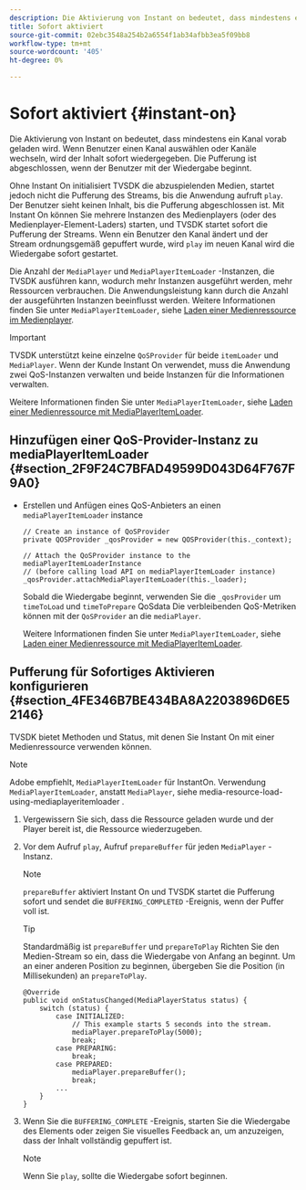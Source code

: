 ```yaml
---
description: Die Aktivierung von Instant on bedeutet, dass mindestens ein Kanal vorab geladen wird. Wenn Benutzer einen Kanal auswählen oder Kanäle wechseln, wird der Inhalt sofort wiedergegeben. Die Pufferung ist abgeschlossen, wenn der Benutzer mit der Wiedergabe beginnt.
title: Sofort aktiviert
source-git-commit: 02ebc3548a254b2a6554f1ab34afbb3ea5f09bb8
workflow-type: tm+mt
source-wordcount: '405'
ht-degree: 0%

---
```


# Sofort aktiviert {#instant-on}

Die Aktivierung von Instant on bedeutet, dass mindestens ein Kanal vorab geladen wird. Wenn Benutzer einen Kanal auswählen oder Kanäle wechseln, wird der Inhalt sofort wiedergegeben. Die Pufferung ist abgeschlossen, wenn der Benutzer mit der Wiedergabe beginnt.

Ohne Instant On initialisiert TVSDK die abzuspielenden Medien, startet jedoch nicht die Pufferung des Streams, bis die Anwendung aufruft `play`. Der Benutzer sieht keinen Inhalt, bis die Pufferung abgeschlossen ist. Mit Instant On können Sie mehrere Instanzen des Medienplayers (oder des Medienplayer-Element-Laders) starten, und TVSDK startet sofort die Pufferung der Streams. Wenn ein Benutzer den Kanal ändert und der Stream ordnungsgemäß gepuffert wurde, wird `play` im neuen Kanal wird die Wiedergabe sofort gestartet.

Die Anzahl der `MediaPlayer` und `MediaPlayerItemLoader` -Instanzen, die TVSDK ausführen kann, wodurch mehr Instanzen ausgeführt werden, mehr Ressourcen verbrauchen. Die Anwendungsleistung kann durch die Anzahl der ausgeführten Instanzen beeinflusst werden. Weitere Informationen finden Sie unter `MediaPlayerItemLoader`, siehe [Laden einer Medienressource im Medienplayer](../../../tvsdk-2.7-for-android/content-playback-options/mediaplayer-initialize-for-video/t-psdk-android-2.7-media-resource-load.md).

>[!IMPORTANT]
>
>TVSDK unterstützt keine einzelne `QoSProvider` für beide `itemLoader` und `MediaPlayer`. Wenn der Kunde Instant On verwendet, muss die Anwendung zwei QoS-Instanzen verwalten und beide Instanzen für die Informationen verwalten.

Weitere Informationen finden Sie unter `MediaPlayerItemLoader`, siehe [Laden einer Medienressource mit MediaPlayerItemLoader](../../../tvsdk-2.7-for-android/content-playback-options/mediaplayer-initialize-for-video/t-psdk-android-2.7-media-resource-load-using-mediaplayeritemloader.md).

## Hinzufügen einer QoS-Provider-Instanz zu mediaPlayerItemLoader {#section_2F9F24C7BFAD49599D043D64F767F9A0}

* Erstellen und Anfügen eines QoS-Anbieters an einen `mediaPlayerItemLoader` instance

  ```
  // Create an instance of QoSProvider  
  private QOSProvider _qosProvider = new QOSProvider(this._context);  
  
  // Attach the QoSProvider instance to the mediaPlayerItemLoaderInstance  
  // (before calling load API on mediaPlayerItemLoader instance)  
  _qosProvider.attachMediaPlayerItemLoader(this._loader); 
  ```

  Sobald die Wiedergabe beginnt, verwenden Sie die `_qosProvider` um `timeToLoad` und `timeToPrepare` QoSdata Die verbleibenden QoS-Metriken können mit der `QoSProvider` an die `mediaPlayer`.

  Weitere Informationen finden Sie unter `MediaPlayerItemLoader`, siehe [Laden einer Medienressource mit MediaPlayerItemLoader](../../../tvsdk-2.7-for-android/content-playback-options/mediaplayer-initialize-for-video/t-psdk-android-2.7-media-resource-load-using-mediaplayeritemloader.md#use-mediaplayeritemloader).

## Pufferung für Sofortiges Aktivieren konfigurieren {#section_4FE346B7BE434BA8A2203896D6E52146}

TVSDK bietet Methoden und Status, mit denen Sie Instant On mit einer Medienressource verwenden können.

>[!NOTE]
>
>Adobe empfiehlt, `MediaPlayerItemLoader` für InstantOn. Verwendung `MediaPlayerItemLoader`, anstatt `MediaPlayer`, siehe media-resource-load-using-mediaplayeritemloader .

1. Vergewissern Sie sich, dass die Ressource geladen wurde und der Player bereit ist, die Ressource wiederzugeben.
1. Vor dem Aufruf `play`, Aufruf `prepareBuffer` für jeden `MediaPlayer` -Instanz.

   >[!NOTE]
   >
   >`prepareBuffer` aktiviert Instant On und TVSDK startet die Pufferung sofort und sendet die `BUFFERING_COMPLETED` -Ereignis, wenn der Puffer voll ist.

   >[!TIP]
   >
   >Standardmäßig ist `prepareBuffer` und `prepareToPlay` Richten Sie den Medien-Stream so ein, dass die Wiedergabe von Anfang an beginnt. Um an einer anderen Position zu beginnen, übergeben Sie die Position (in Millisekunden) an `prepareToPlay`.

   ```
   @Override 
   public void onStatusChanged(MediaPlayerStatus status) { 
       switch (status) { 
           case INITIALIZED: 
               // This example starts 5 seconds into the stream. 
               mediaPlayer.prepareToPlay(5000); 
               break; 
           case PREPARING: 
               break; 
           case PREPARED: 
               mediaPlayer.prepareBuffer(); 
               break; 
           ... 
       } 
   }
   ```

1. Wenn Sie die `BUFFERING_COMPLETE` -Ereignis, starten Sie die Wiedergabe des Elements oder zeigen Sie visuelles Feedback an, um anzuzeigen, dass der Inhalt vollständig gepuffert ist.

   >[!NOTE]
   >
   >Wenn Sie `play`, sollte die Wiedergabe sofort beginnen.
